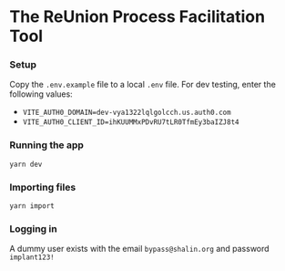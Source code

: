 # The ReUnion Process Facilitation Tool

### Setup
Copy the `.env.example` file to a local `.env` file. For dev testing, enter the following values:
- `VITE_AUTH0_DOMAIN=dev-vya1322lqlgolcch.us.auth0.com`
- `VITE_AUTH0_CLIENT_ID=ihKUUMMxPDvRU7tLR0TfmEy3baIZJ8t4`

### Running the app
`yarn dev`

### Importing files
`yarn import`

### Logging in
A dummy user exists with the email `bypass@shalin.org` and password `implant123!`
